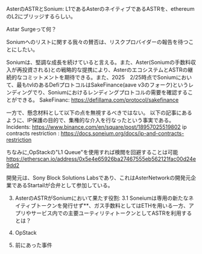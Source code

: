 AsterのASTRとSonium:
L1であるAsterのネイティブであるASTRを、ethereumのL2にブリッジするらしい。

Astar Surgeって何？

Soniumへのリストに関する我々の賛否は、リスクプロバイダーの報告を待つことにしたい。

Soniumは、堅調な成長を続けていると言える。また、Aster(Soniumの手数料収入が再投資される)との戦略的な提携により、AsterのエコシステムとASTRの継続的なコミットメントを期待できる。また、2025　2/25時点でSoniumにおいて、最もtvlのあるDefiプロトコルはSakeFinance(aave v3のフォーク)というレンディングでり、Soniumにおけるレンディングプロトコルの需要を確認することができる。
SakeFinanc: https://defillama.com/protocol/sakefinance

一方で、懸念材料として以下の点を無視するべきではない。
以下の記事にあるように、IP保護の目的で、集権的な介入を行なったという事実である。
Incidents: https://www.binance.com/en/square/post/18957025519802
ip contracts restriction : https://docs.soneium.org/docs/ip-and-contracts-restriction

ちなみに,OpStackの"L1 Queue"を使用すれば検閲を回避することは可能
https://etherscan.io/address/0x5e4e65926ba27467555eb562121fac00d24e9dd2




開発元は、Sony Block Solutions Labsであり、これはAsterNetworkの開発元企業であるStartailが合弁として参加している。



3. AsterのASTRがSoniumにおいて果たす役割:
  3.1 Soneiumは専用の新たなネイティブトークンを発行せず**、ガス手数料としてはETHを用いる一方、アプリやサービス内での主要ユーティリティトークンとしてASTRを利用するとは？


4. OpStack
5. 前にあった事件
